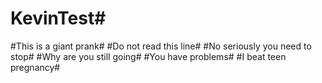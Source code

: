 # KevinTest#
#This is a giant prank#
#Do not read this line#
#No seriously you need to stop#
#Why are you still going#
#You have problems#
#I beat teen pregnancy#
